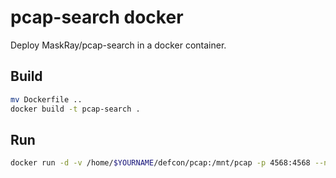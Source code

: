 # pcap-search docker

Deploy MaskRay/pcap-search in a docker container.

## Build
```bash
mv Dockerfile ..
docker build -t pcap-search .
```

## Run

```bash
docker run -d -v /home/$YOURNAME/defcon/pcap:/mnt/pcap -p 4568:4568 --name "pcap0" pcap-saerch
```
